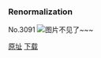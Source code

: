 ### Renormalization
No.3091
![图片不见了~~~](https://imgs.xkcd.com/comics/renormalization.png)

[原址](https://xkcd.com//3091) [下载](https://imgs.xkcd.com/comics/renormalization.png)

